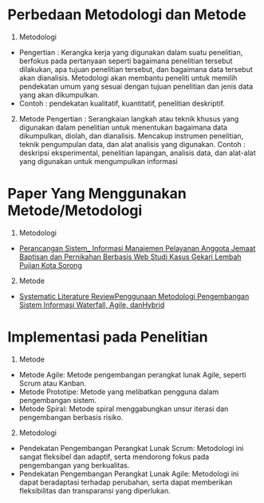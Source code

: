 # Perbedaan Metodologi dan Metode
1. Metodologi
- Pengertian : Kerangka kerja yang digunakan dalam suatu penelitian, berfokus pada pertanyaan seperti bagaimana penelitian tersebut dilakukan, apa tujuan penelitian tersebut, dan bagaimana data tersebut akan dianalisis. Metodologi akan membantu peneliti untuk memilih pendekatan umum yang sesuai dengan tujuan penelitian dan jenis data yang akan dikumpulkan.
- Contoh : pendekatan kualitatif, kuantitatif, penelitian deskriptif.

2. Metode
Pengertian : Serangkaian langkah atau teknik khusus yang digunakan dalam penelitian untuk menentukan bagaimana data dikumpulkan, diolah, dan dianalisis. Mencakup instrumen penelitian, teknik pengumpulan data, dan alat analisis yang digunakan.
Contoh : deskripsi eksperimental, penelitian lapangan, analisis data, dan alat-alat yang digunakan untuk mengumpulkan informasi

# Paper Yang Menggunakan Metode/Metodologi
1. Metodologi
- [Perancangan Sistem_ Informasi Manajemen Pelayanan Anggota Jemaat Baptisan dan Pernikahan Berbasis Web Studi Kasus Gekari Lembah Pujian Kota Sorong](https://www.researchgate.net/publication/324945748_Perancangan_Sistem_Informasi_Manajemen_Pelayanan_Anggota_Jemaat_Baptisan_dan_Pernikahan_Berbasis_Web_Studi_Kasus_Gekari_Lembah_Pujian_Kota_Sorong)
2. Metode
- [Systematic Literature ReviewPenggunaan Metodologi Pengembangan Sistem Informasi Waterfall, Agile, danHybrid](https://journal.unesa.ac.id/index.php/jieet/article/view/21941/9729)

# Implementasi pada Penelitian
1. Metode
- Metode Agile: Metode pengembangan perangkat lunak Agile, seperti Scrum atau Kanban.
- Metode Prototipe: Metode yang melibatkan pengguna dalam pengembangan sistem.
- Metode Spiral: Metode spiral menggabungkan unsur iterasi dan pengembangan berbasis risiko.
2. Metodologi
- Pendekatan Pengembangan Perangkat Lunak Scrum: Metodologi ini sangat fleksibel dan adaptif, serta mendorong fokus pada pengembangan yang berkualitas.
- Pendekatan Pengembangan Perangkat Lunak Agile: Metodologi ini dapat beradaptasi terhadap perubahan, serta dapat memberikan fleksibilitas dan transparansi yang diperlukan.
